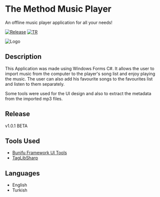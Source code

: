 # The Method Music Player
An offline music player application for all your needs!

[![Release](https://img.shields.io/github/v/release/mustafazeydani/The-Method-Music-Player?color=rgb%28240%2C84%2C84%29)](https://github.com/mustafazeydani/The-Method-Music-Player/releases) [![TR](https://img.shields.io/badge/lang-TR-green.svg)](https://github.com/Iskenderun-Technical-University/201-The-Method_Music-Player/blob/main/README-TR.md)

![Logo](https://i.ibb.co/58xNtpx/Untitled-1.png)

## Description
This Application was made using Windows Forms C#. It allows the user to import music from the computer to the player's song list and enjoy playing the music. The user can also add his favourite songs to the favourites list and listen to them separately.

Some tools were used for the UI design and also to extract the metadata from the imported mp3 files. 

## Release
v1.0.1 BETA

## Tools Used
* [Bunifu Framework UI Tools](https://bunifuframework.com/)
* [TagLibSharp](https://github.com/mono/taglib-sharp)

## Languages
* English
* Turkish